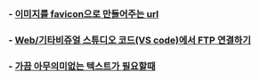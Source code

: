 

### - [이미지를 favicon으로 만들어주는 url](https://www.favicon-generator.org/)
### - [Web/기타비쥬얼 스튜디오 코드(VS code)에서 FTP 연결하기](https://eunyoe.tistory.com/70)
### - [가끔 아무의미없는 텍스트가 필요할때](https://bskyvision.com/entry/vscode-%EB%B9%84%EC%A3%BC%EC%96%BC-%EC%8A%A4%ED%8A%9C%EB%94%94%EC%98%A4-%EC%BD%94%EB%93%9C%EC%97%90%EC%84%9C-Lorem-ipsum-%EC%82%AC%EC%9A%A9%ED%95%98%EB%A0%A4%EB%A9%B4)
